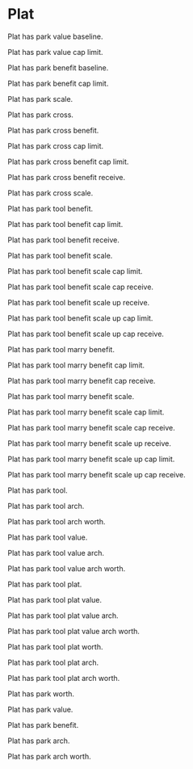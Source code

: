 # Plat

Plat has park value baseline.

Plat has park value cap limit.

Plat has park benefit baseline.

Plat has park benefit cap limit.

Plat has park scale.

Plat has park cross.

Plat has park cross benefit.

Plat has park cross cap limit.

Plat has park cross benefit cap limit.

Plat has park cross benefit receive.

Plat has park cross scale.

Plat has park tool benefit.

Plat has park tool benefit cap limit.

Plat has park tool benefit receive.

Plat has park tool benefit scale.

Plat has park tool benefit scale cap limit.

Plat has park tool benefit scale cap receive.

Plat has park tool benefit scale up receive.

Plat has park tool benefit scale up cap limit.

Plat has park tool benefit scale up cap receive.

Plat has park tool marry benefit.

Plat has park tool marry benefit cap limit.

Plat has park tool marry benefit cap receive.

Plat has park tool marry benefit scale.

Plat has park tool marry benefit scale cap limit.

Plat has park tool marry benefit scale cap receive.

Plat has park tool marry benefit scale up receive.

Plat has park tool marry benefit scale up cap limit.

Plat has park tool marry benefit scale up cap receive.

Plat has park tool.

Plat has park tool arch.

Plat has park tool arch worth.

Plat has park tool value.

Plat has park tool value arch.

Plat has park tool value arch worth.

Plat has park tool plat.

Plat has park tool plat value.

Plat has park tool plat value arch.

Plat has park tool plat value arch worth.

Plat has park tool plat worth.

Plat has park tool plat arch.

Plat has park tool plat arch worth.

Plat has park worth.

Plat has park value.

Plat has park benefit.

Plat has park arch.

Plat has park arch worth.